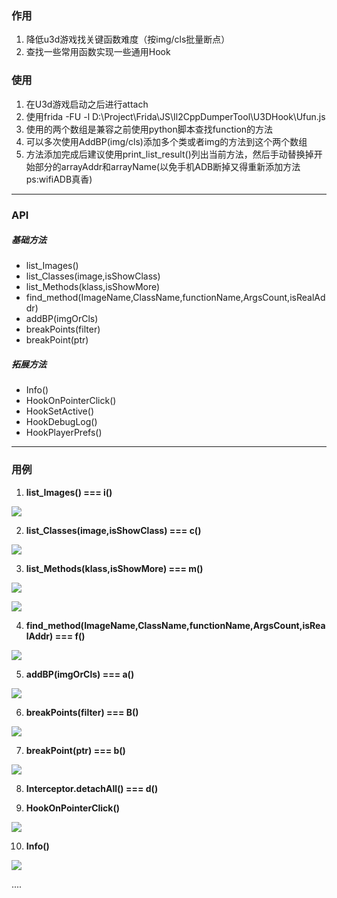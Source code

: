
### 作用
1. 降低u3d游戏找关键函数难度（按img/cls批量断点）
2. 查找一些常用函数实现一些通用Hook

### 使用
1. 在U3d游戏启动之后进行attach
2. 使用frida -FU -l D:\Project\Frida\JS\Il2CppDumperTool\U3DHook\Ufun.js
3. 使用的两个数组是兼容之前使用python脚本查找function的方法
4. 可以多次使用AddBP(img/cls)添加多个类或者img的方法到这个两个数组
5. 方法添加完成后建议使用print_list_result()列出当前方法，然后手动替换掉开始部分的arrayAddr和arrayName(以免手机ADB断掉又得重新添加方法 ps:wifiADB真香)
---
### API

##### 基础方法
- list_Images()
- list_Classes(image,isShowClass)
- list_Methods(klass,isShowMore)
- find_method(ImageName,ClassName,functionName,ArgsCount,isRealAddr)
- addBP(imgOrCls)
- breakPoints(filter)
- breakPoint(ptr)
##### 拓展方法
- Info()
- HookOnPointerClick()
- HookSetActive()
- HookDebugLog()
- HookPlayerPrefs()
---

### 用例
1. **list_Images()   ===   i()**
   
![](https://github.com/axhlzy/Il2CppDumperTool/blob/master/imgs/u3d_0.png)

2. **list_Classes(image,isShowClass)   ===   c()**
   
![](https://github.com/axhlzy/Il2CppDumperTool/blob/master/imgs/u3d_1.png)

3. **list_Methods(klass,isShowMore)   ===   m()**
   
![](https://github.com/axhlzy/Il2CppDumperTool/blob/master/imgs/u3d_2.png)

![](https://github.com/axhlzy/Il2CppDumperTool/blob/master/imgs/u3d_3.png)

4. **find_method(ImageName,ClassName,functionName,ArgsCount,isRealAddr)   ===   f()**
   
![](https://github.com/axhlzy/Il2CppDumperTool/blob/master/imgs/u3d_4.png)

5. **addBP(imgOrCls)   ===   a()**
   
![](https://github.com/axhlzy/Il2CppDumperTool/blob/master/imgs/u3d_5.png)

6. **breakPoints(filter)   ===   B()**
   
![](https://github.com/axhlzy/Il2CppDumperTool/blob/master/imgs/u3d_6.png)

7. **breakPoint(ptr)   ===   b()**
   
![](https://github.com/axhlzy/Il2CppDumperTool/blob/master/imgs/u3d_7.png)

8. **Interceptor.detachAll()   ===   d()** 

9. **HookOnPointerClick()**
   
![](https://github.com/axhlzy/Il2CppDumperTool/blob/master/imgs/u3d_8.png)

10. **Info()**
   
![](https://github.com/axhlzy/Il2CppDumperTool/blob/master/imgs/u3d_9.png)

....